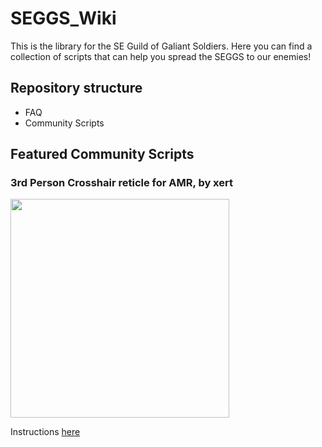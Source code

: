 # SEGGS_Wiki
This is the library for the SE Guild of Galiant Soldiers.
Here you can find a collection of scripts that can help you spread the SEGGS to our enemies!

## Repository structure

* FAQ
* Community Scripts

## Featured Community Scripts

### 3rd Person Crosshair reticle for AMR, by xert
<img src="https://github.com/user-attachments/assets/8c94e1a4-26e2-45fd-a495-013ec437f2df" width="350">


Instructions [here](https://github.com/MEOWSISI/SEGGS_Wiki/blob/main/commscripts/XERT_3PV_Crosshair_AMR.md)
